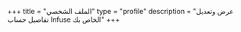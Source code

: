 +++
title = "الملف الشخصي"
type = "profile"
description = "عرض وتعديل تفاصيل حساب Infuse الخاص بك"
+++